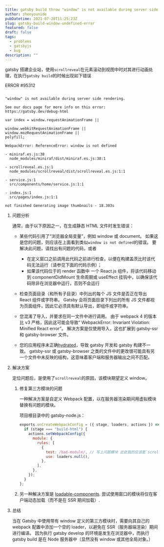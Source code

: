 ```yaml
---
title: gatsby build throw "window" is not available during server side rendering.
author: zhenyounide
pubDatetime: 2021-07-20T11:25:23Z
slug: gatsby-build-window-undefined-error
featured: false
draft: false
tags:
  - problems
  - gatsbyjs
  - bug
description: ""
---
```


gatsby 搭建企业站，使用`scrollreveal`在元素滚动到视图中时对其进行动画处理，在执行`gatsby build`的时候出现如下错误

ERROR #95312

```log

"window" is not available during server side rendering.

See our docs page for more info on this error: https://gatsby.dev/debug-html

var index = window.requestAnimationFrame ||

window.webkitRequestAnimationFrame ||
window.mozRequestAnimationFrame ||
polyfill;

WebpackError: ReferenceError: window is not defined

- miniraf.es.js:38
  node_modules/miniraf/dist/miniraf.es.js:38:1

- scrollreveal.es.js:1
  node_modules/scrollreveal/dist/scrollreveal.es.js:1:1

- service.js:1
  src/components/home/service.js:1:1

- index.js:1
  src/pages/index.js:1:1

not finished Generating image thumbnails - 18.303s
```

1. 问题分析

   通常，由于以下原因之一，在生成静态 HTML 文件时发生错误：

   - 某些代码引用了“浏览器全局变量”，例如 window 或 document。 如果这是您的问题，则应该在上面看到类似`window is not defined`的错误。 要解决此问题，请找出有问题的代码，或者
     - 在定义窗口之前调用此代码之前进行检查，以便在构建盖茨比时该代码无法运行（请参见下面的代码示例）；
     - 如果该代码位于的 render 函数中 一个 React.js 组件，将该代码移动到 componentDidMount 生命周期或 useEffect 挂钩中，以确保该代码除非在浏览器中运行，否则不会运行
   - 检查页面目录（和所有子目录）中列出的每个 JS 文件是否正在导出 React 组件或字符串。 Gatsby 会将页面目录下列出的所有 JS 文件都视为页面组件，因此它必须具有默认导出，即组件或字符串。

   - 您混淆了导入，并要求在同一文件中进行调用。 由于 webpack 4 的版本比 v3 严格，因此这可能会导致“ WebpackError: Invariant Violation: Minified React error”。 解决方案是仅使用导入，这也扩展到 gatsby-ssr 和 gatsby-browser 文件。

   - 您的应用程序未正确[hydrated](https://reactjs.org/docs/react-dom.html)，导致 gatsby 开发和 gatsby 构建不一致。 gatsby-ssr 或 gatsby-browser 之类的文件中的更改很可能具有另一个文件中未反映的结构，这意味着客户端和服务器输出之间不匹配。

2. 解决方案

   定位问题后，是使用了`scrollreveal`的原因，该模块期望定义 window。

   1. 修复第三方模块的问题

      一种解决方案是自定义 Webpack 配置，以在服务器渲染期间用虚拟模块替换有问题的模块。

      项目根目录中的 gatsby-node.js：

      ```js
      exports.onCreateWebpackConfig = ({ stage, loaders, actions }) => {
        if (stage === "build-html") {
          actions.setWebpackConfig({
            module: {
              rules: [
                {
                  test: /bad-module/, // 写上问题模块 此处我的应该是`scrollreveal`
                  use: loaders.null(),
                },
              ],
            },
          });
        }
      };
      ```

   2. 另一种解决方案是 [loadable-components](https://github.com/gregberge/loadable-components). 尝试使用窗口的模块将仅在客户端动态加载（而不是在 SSR 期间加载）.

3. 总结

   当在 Gatsby 中使用带有 window 定义的第三方模块时，需要向其自己的 webpack 配置中添加一个空的 loader，以避免在 SSR（服务器端渲染）期间进行编译。 因为执行 gatsby develop 的环境是发生在浏览器中，而执行 gatsby build 是在 Node 服务器中（显然没有 window 或其他全局对象。）
